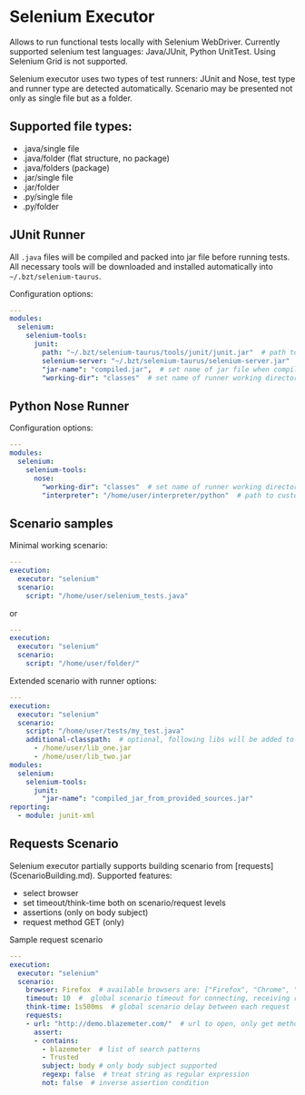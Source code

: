 # Selenium Executor
Allows to run functional tests locally with Selenium WebDriver. Currently supported selenium test languages: Java/JUnit, Python UnitTest. Using Selenium Grid is not supported.

Selenium executor uses two types of test runners: JUnit and Nose, test type and runner type are detected automatically. Scenario may be presented not only as single file but as a folder.

## Supported file types:

  - .java/single file
  - .java/folder (flat structure, no package)
  - .java/folders (package)
  - .jar/single file
  - .jar/folder
  - .py/single file
  - .py/folder

## JUnit Runner

All `.java` files will be compiled and packed into jar file before running tests. All necessary tools will be downloaded and installed automatically into `~/.bzt/selenium-taurus`.

Configuration options:

```yaml
---
modules:
  selenium:
    selenium-tools:
      junit:
        path: "~/.bzt/selenium-taurus/tools/junit/junit.jar"  # path to JUnit framework
        selenium-server: "~/.bzt/selenium-taurus/selenium-server.jar"  # path to Selenium Standalone Server
        "jar-name": "compiled.jar",  # set name of jar file when compiling from java source files 
        "working-dir": "classes"  # set name of runner working directory within artifacts dir     
```

## Python Nose Runner

Configuration options:

```yaml
---
modules:
  selenium:
    selenium-tools:
      nose:
        "working-dir": "classes"  # set name of runner working directory within artifacts dir
        "interpreter": "/home/user/interpreter/python"  # path to custom interpreter.
```

## Scenario samples
Minimal working scenario:

```yaml
---
execution:
  executor: "selenium"
  scenario:
    script: "/home/user/selenium_tests.java"
```

or

```yaml
---
execution:
  executor: "selenium"
  scenario:
    script: "/home/user/folder/"
```

Extended scenario with runner options:

```yaml
---
execution:
  executor: "selenium"
  scenario:
    script: "/home/user/tests/my_test.java"
    additional-classpath:  # optional, following libs will be added to java classpath
      - /home/user/lib_one.jar
      - /home/user/lib_two.jar
modules:
  selenium:
    selenium-tools:
      junit:
        "jar-name": "compiled_jar_from_provided_sources.jar"
reporting:
  - module: junit-xml
```

## Requests Scenario
Selenium executor partially supports building scenario from [requests] (ScenarioBuilding.md).
Supported features:
  - select browser
  - set timeout/think-time both on scenario/request levels
  - assertions (only on body subject)
  - request method GET (only)

Sample request scenario
```yaml
---
execution:
  executor: "selenium"
  scenario:
    browser: Firefox  # available browsers are: ["Firefox", "Chrome", "Ie", "Opera"]
    timeout: 10  #  global scenario timeout for connecting, receiving results, 30 seconds by default
    think-time: 1s500ms  # global scenario delay between each request
    requests:
    - url: "http://demo.blazemeter.com/"  # url to open, only get method is supported
      assert:
      - contains:
        - blazemeter  # list of search patterns
        - Trusted
        subject: body # only body subject supported
        regexp: false  # treat string as regular expression
        not: false  # inverse assertion condition
```